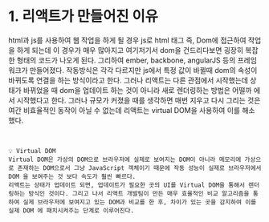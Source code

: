 # 1. 리액트가 만들어진 이유

html과 js를 사용하여 웹 작업을 하게 될 경우 js로 html 태그 즉, Dom에 접근하여 작업을 하게 되는데 이 경우가 매우 많아지고 여기저기서 dom을 건드리다보면 굉장히 복잡한 형태의 코드가 나오게 된다. 그리하여 ember, backbone, angularJS 등의 프레임 워크가 만들어졌다. 작동방식은 각각 다르지만 js에서 특정 값이 바뀔때 dom의 속성이 바뀌도록 연결을 하는 방식이라고 한다. 그러나 리액트는 다른 관점에서 시작했는데 상태가 바뀌었을 때 dom을 업데이트 하는 것이 아니라 새로 렌더링하는 방법은 어떨까 에서 시작했다고 한다. 그러나 규모가 커졌을 때를 생각하면 매번 지우고 다시 그리는 것은 여간 비효율적인 동작이 아닐 수 없는데 리액트는 virtual DOM을 사용하여 이를 해소했다.

<br>

<aside>

    💡 Virtual DOM
    Virtual DOM은 가상의 DOM으로 브라우저에 실제로 보여지는 DOM이 아니라 메모리에 가상으로 존재하는 DOM으로서 그냥 JavaScript 객체이기 때문에 작동 성능이 실제로 브라우저에서 DOM 을 보여주는 것 보다 속도가 훨씬 빠르다.
    리액트는 상태가 업데이트 되면, 업데이트가 필요한 곳의 UI를 Virtual DOM을 통해서 렌더링하는 방식인 것이다. 그리고 나서 리액트 개발팀이 만든 매우 효율적인 비교 알고리즘을 통하여 실제 브라우저에 보여지고 있는 DOM과 비교를 한 후, 차이가 있는 곳을 감지하여 이를 실제 DOM 에 패치시켜주는 단계로 이루어진다.

</aside>
